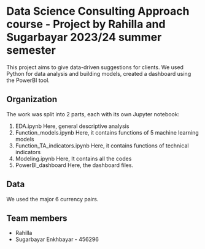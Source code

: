# Data Science Consulting Approach course - Project by Rahilla and Sugarbayar 2023/24 summer semester

This project aims to give data-driven suggestions for clients. We used Python for data analysis and building models, 
created a dashboard using the PowerBI tool. 

## Organization
The work was split into 2 parts, each with its own Jupyter notebook:
1. EDA.ipynb
   Here, general descriptive analysis
3. Function_models.ipynb
   Here, it contains functions of 5 machine learning models
5. Function_TA_indicators.ipynb
   Here, it contains functions of technical indicators
7. Modeling.ipynb
   Here, It contains all the codes
9. PowerBI_dashboard
   Here, the dashboard files.

## Data
We used the major 6 currency pairs.

## Team members
* Rahilla
* Sugarbayar Enkhbayar - 456296
